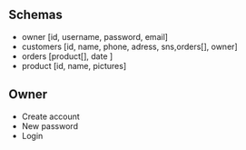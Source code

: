 ## Schemas

- owner [id, username, password, email]
- customers [id, name, phone, adress, sns,orders[], owner]
- orders [product[], date ]
- product [id, name, pictures]


## Owner

- Create account
- New password
- Login

